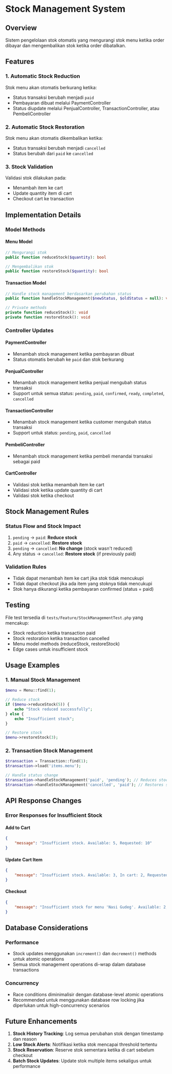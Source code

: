 # Stock Management System

## Overview

Sistem pengelolaan stok otomatis yang mengurangi stok menu ketika order dibayar dan mengembalikan stok ketika order dibatalkan.

## Features

### 1. Automatic Stock Reduction

Stok menu akan otomatis berkurang ketika:

-   Status transaksi berubah menjadi `paid`
-   Pembayaran dibuat melalui PaymentController
-   Status diupdate melalui PenjualController, TransactionController, atau PembeliController

### 2. Automatic Stock Restoration

Stok menu akan otomatis dikembalikan ketika:

-   Status transaksi berubah menjadi `cancelled`
-   Status berubah dari `paid` ke `cancelled`

### 3. Stock Validation

Validasi stok dilakukan pada:

-   Menambah item ke cart
-   Update quantity item di cart
-   Checkout cart ke transaction

## Implementation Details

### Model Methods

#### Menu Model

```php
// Mengurangi stok
public function reduceStock($quantity): bool

// Mengembalikan stok
public function restoreStock($quantity): bool
```

#### Transaction Model

```php
// Handle stock management berdasarkan perubahan status
public function handleStockManagement($newStatus, $oldStatus = null): void

// Private methods
private function reduceStock(): void
private function restoreStock(): void
```

### Controller Updates

#### PaymentController

-   Menambah stock management ketika pembayaran dibuat
-   Status otomatis berubah ke `paid` dan stok berkurang

#### PenjualController

-   Menambah stock management ketika penjual mengubah status transaksi
-   Support untuk semua status: `pending`, `paid`, `confirmed`, `ready`, `completed`, `cancelled`

#### TransactionController

-   Menambah stock management ketika customer mengubah status transaksi
-   Support untuk status: `pending`, `paid`, `cancelled`

#### PembeliController

-   Menambah stock management ketika pembeli menandai transaksi sebagai paid

#### CartController

-   Validasi stok ketika menambah item ke cart
-   Validasi stok ketika update quantity di cart
-   Validasi stok ketika checkout

## Stock Management Rules

### Status Flow and Stock Impact

1. `pending` → `paid`: **Reduce stock**
2. `paid` → `cancelled`: **Restore stock**
3. `pending` → `cancelled`: **No change** (stock wasn't reduced)
4. Any status → `cancelled`: **Restore stock** (if previously paid)

### Validation Rules

-   Tidak dapat menambah item ke cart jika stok tidak mencukupi
-   Tidak dapat checkout jika ada item yang stoknya tidak mencukupi
-   Stok hanya dikurangi ketika pembayaran confirmed (status = paid)

## Testing

File test tersedia di `tests/Feature/StockManagementTest.php` yang mencakup:

-   Stock reduction ketika transaction paid
-   Stock restoration ketika transaction cancelled
-   Menu model methods (reduceStock, restoreStock)
-   Edge cases untuk insufficient stock

## Usage Examples

### 1. Manual Stock Management

```php
$menu = Menu::find(1);

// Reduce stock
if ($menu->reduceStock(5)) {
    echo "Stock reduced successfully";
} else {
    echo "Insufficient stock";
}

// Restore stock
$menu->restoreStock(3);
```

### 2. Transaction Stock Management

```php
$transaction = Transaction::find(1);
$transaction->load('items.menu');

// Handle status change
$transaction->handleStockManagement('paid', 'pending'); // Reduces stock
$transaction->handleStockManagement('cancelled', 'paid'); // Restores stock
```

## API Response Changes

### Error Responses for Insufficient Stock

#### Add to Cart

```json
{
    "message": "Insufficient stock. Available: 5, Requested: 10"
}
```

#### Update Cart Item

```json
{
    "message": "Insufficient stock. Available: 3, In cart: 2, Requested: 5"
}
```

#### Checkout

```json
{
    "message": "Insufficient stock for menu 'Nasi Gudeg'. Available: 2, Requested: 5"
}
```

## Database Considerations

### Performance

-   Stock updates menggunakan `increment()` dan `decrement()` methods untuk atomic operations
-   Semua stock management operations di-wrap dalam database transactions

### Concurrency

-   Race conditions diminimalisir dengan database-level atomic operations
-   Recommended untuk menggunakan database row locking jika diperlukan untuk high-concurrency scenarios

## Future Enhancements

1. **Stock History Tracking**: Log semua perubahan stok dengan timestamp dan reason
2. **Low Stock Alerts**: Notifikasi ketika stok mencapai threshold tertentu
3. **Stock Reservation**: Reserve stok sementara ketika di cart sebelum checkout
4. **Batch Stock Updates**: Update stok multiple items sekaligus untuk performance
